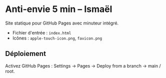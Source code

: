 # Anti-envie 5 min – Ismaël

Site statique pour GitHub Pages avec minuteur intégré.
- Fichier d'entrée : `index.html`
- Icônes : `apple-touch-icon.png`, `favicon.png`

## Déploiement
Activez GitHub Pages : Settings → Pages → Deploy from a branch → main / root.